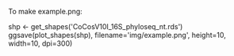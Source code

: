 To make example.png:

shp <- get_shapes('CoCosV10I_16S_phyloseq_nt.rds')
ggsave(plot_shapes(shp), filename='img/example.png', height=10, width=10, dpi=300)
